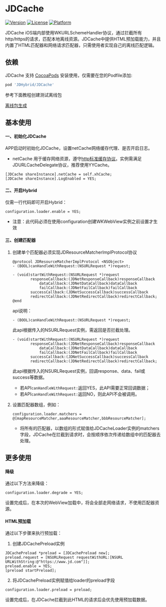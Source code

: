 # JDCache

[![Version](https://img.shields.io/cocoapods/v/XBridge.svg?style=flat)](https://cocoapods.org/pods/JDHybrid/JDCache)
[![License](https://img.shields.io/cocoapods/l/XBridge.svg?style=flat)](https://cocoapods.org/pods/JDHybrid/JDCache)
[![Platform](https://img.shields.io/cocoapods/p/XBridge.svg?style=flat)](https://cocoapods.org/pods/JDHybrid/JDCache)

JDCache iOS端内部使用WKURLSchemeHandler协议，通过拦截所有http/https的请求，匹配本地离线资源。JDCache中提供HTML预加载能力，并且内置了HTML匹配器和网络请求匹配器，只需使用者实现自己的离线匹配逻辑。


## 依赖

JDCache 支持 [CocoaPods](https://cocoapods.org) 安装使用，仅需要在您的Podfile添加:

```ruby
pod 'JDHybrid/JDCache'
```

参考下面教程创建测试离线包

[离线包生成](../../../nodejs/README.md)

## 基本使用

#### 一、初始化JDCache
APP启动时初始化JDCache，设置netCache网络缓存代理、是否开启日志。
* netCache 用于缓存网络资源，遵守[http标准缓存协议](https://developer.mozilla.org/zh-CN/docs/Web/HTTP/Caching)。实例需满足JDURLCacheDelegate协议，推荐使用YYCache。

```objc
[JDCache shareInstance].netCache = self.xhCache;
[JDCache shareInstance].LogEnabled = YES;
```

#### 二、开启Hybrid

仅需一行代码即可开启Hybrid：

```objc
configuration.loader.enable = YES;
```

* 注意：此代码必须在使用configuration创建WKWebView实例之前设置才生效


#### 三、创建匹配器

1. 创建单个匹配器必须实现JDResourceMatcherImplProtocol协议
   
    ```objc
    @protocol JDResourceMatcherImplProtocol <NSObject>
    - (BOOL)canHandleWithRequest:(NSURLRequest *)request;

    - (void)startWithRequest:(NSURLRequest *)request
            responseCallback:(JDNetResponseCallback)responseCallback
                dataCallback:(JDNetDataCallback)dataCallback
                failCallback:(JDNetFailCallback)failCallback
            successCallback:(JDNetSuccessCallback)successCallback
            redirectCallback:(JDNetRedirectCallback)redirectCallback;
    @end
    ```
    api说明：

    ```objc
    - (BOOL)canHandleWithRequest:(NSURLRequest *)request;
    ```

    此api根据传入的NSURLRequest实例，需返回是否拦截处理。

    ```objc
    - (void)startWithRequest:(NSURLRequest *)request
            responseCallback:(JDNetResponseCallback)responseCallback
                dataCallback:(JDNetDataCallback)dataCallback
                failCallback:(JDNetFailCallback)failCallback
            successCallback:(JDNetSuccessCallback)successCallback
            redirectCallback:(JDNetRedirectCallback)redirectCallback;
    ```
    
    此api根据传入的NSURLRequest实例，回调response、data、fail或success等数据。
    * 若API`canHandleWithRequest:`返回YES，此API需要正常回调数据；
    * 若API`canHandleWithRequest:`返回NO，则此API不会被调用。

2. 设置匹配器数组，例如：

    ```objc
    configuration.loader.matchers = @[mapResourceMatcher,aaaResourceMatcher,bbbResourceMatcher];
    ```
    * 将所有的匹配器，以数组的形式赋值给JDCacheLoader实例的matchers字段，JDCache在拦截到请求时，会按顺序依次传递给数组中的匹配器去处理。

## 更多使用

#### 降级

通过以下方法来降级：

```objc
configuration.loader.degrade = YES;
```
设置完成后，在本次的WebView加载中，将会全部走网络请求，不使用匹配器资源。

#### HTML预加载

通过以下步骤来执行预加载：

1. 创建JDCachePreload实例

```objc
JDCachePreload *preload = [JDCachePreload new];
preload.request = [NSURLRequest requestWithURL:[NSURL URLWithString:@"https://www.jd.com"]];
preload.enable = YES;
[preload startPreload];
```

2. 将JDCachePreload实例赋值给loader的preload字段
   
```objc
configuration.loader.preload = preload;
```

设置完成后，在JDCache拦截到此HTML的请求后会优先使用预加载数据。


